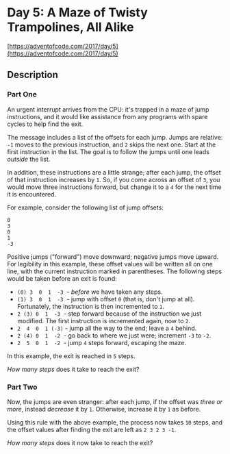 # Day 5: A Maze of Twisty Trampolines, All Alike

[https://adventofcode.com/2017/day/5](https://adventofcode.com/2017/day/5)

## Description

### Part One

An urgent
<span title="Later, on its turn, it sends you a sorcery.">interrupt</span>
arrives from the CPU: it's trapped in a maze of jump instructions, and it would
like assistance from any programs with spare cycles to help find the exit.

The message includes a list of the offsets for each jump. Jumps are relative:
`-1` moves to the previous instruction, and `2` skips the next one. Start at the
first instruction in the list. The goal is to follow the jumps until one leads
_outside_ the list.

In addition, these instructions are a little strange; after each jump, the
offset of that instruction increases by `1`. So, if you come across an offset of
`3`, you would move three instructions forward, but change it to a `4` for the
next time it is encountered.

For example, consider the following list of jump offsets:

    0
    3
    0
    1
    -3

Positive jumps ("forward") move downward; negative jumps move upward. For
legibility in this example, these offset values will be written all on one line,
with the current instruction marked in parentheses. The following steps would be
taken before an exit is found:

- `(0) 3  0  1  -3`  - _before_ we have taken any steps.
- `(1) 3  0  1  -3`  - jump with offset `0` (that is, don't jump at all).
  Fortunately, the instruction is then incremented to `1`.
- `2 (3) 0  1  -3`  - step forward because of the instruction we just modified.
  The first instruction is incremented again, now to `2`.
- `2  4  0  1 (-3)` - jump all the way to the end; leave a `4` behind.
- `2 (4) 0  1  -2`  - go back to where we just were; increment `-3` to `-2`.
- `2  5  0  1  -2`  - jump `4` steps forward, escaping the maze.

In this example, the exit is reached in `5` steps.

_How many steps_ does it take to reach the exit?

### Part Two

Now, the jumps are even stranger: after each jump, if the offset was _three or
more_, instead _decrease_ it by `1`. Otherwise, increase it by `1` as before.

Using this rule with the above example, the process now takes `10` steps, and
the offset values after finding the exit are left as `2 3 2 3 -1`.

_How many steps_ does it now take to reach the exit?
